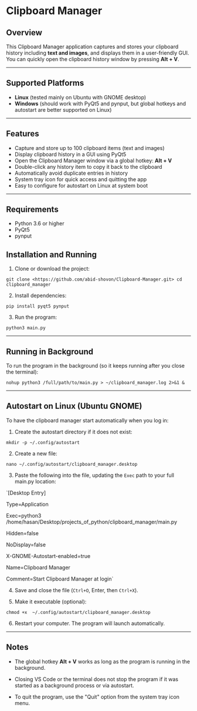 # Clipboard Manager

## Overview

This Clipboard Manager application captures and stores your clipboard history including **text and images**, and displays them in a user-friendly GUI.  
You can quickly open the clipboard history window by pressing **Alt + V**.

---

## Supported Platforms

- **Linux** (tested mainly on Ubuntu with GNOME desktop)  
- **Windows** (should work with PyQt5 and pynput, but global hotkeys and autostart are better supported on Linux)

---

## Features

- Capture and store up to 100 clipboard items (text and images)  
- Display clipboard history in a GUI using PyQt5  
- Open the Clipboard Manager window via a global hotkey: **Alt + V**  
- Double-click any history item to copy it back to the clipboard  
- Automatically avoid duplicate entries in history  
- System tray icon for quick access and quitting the app  
- Easy to configure for autostart on Linux at system boot

---

## Requirements

- Python 3.6 or higher  
- PyQt5  
- pynput


## Installation and Running

1. Clone or download the project:
  
`git clone <https://github.com/abid-shovon/Clipboard-Manager.git> cd clipboard_manager` 

2.  Install dependencies:

`pip install pyqt5 pynput` 

3.  Run the program:


`python3 main.py` 

----------

## Running in Background

To run the program in the background (so it keeps running after you close the terminal):


`nohup python3 /full/path/to/main.py > ~/clipboard_manager.log 2>&1 &` 

----------

## Autostart on Linux (Ubuntu GNOME)

To have the clipboard manager start automatically when you log in:

1.  Create the autostart directory if it does not exist:


`mkdir -p ~/.config/autostart` 

2.  Create a new file:


`nano ~/.config/autostart/clipboard_manager.desktop` 

3.  Paste the following into the file, updating the `Exec` path to your full main.py location:
    

`[Desktop Entry]  

Type=Application 

Exec=python3 /home/hasan/Desktop/projects_of_python/clipboard_manager/main.py 

Hidden=false  

NoDisplay=false  

X-GNOME-Autostart-enabled=true 

Name=Clipboard Manager 

Comment=Start Clipboard Manager at login` 


4.  Save and close the file (`Ctrl+O`, Enter, then `Ctrl+X`).
    
    
5.  Make it executable (optional):

`chmod +x 
~/.config/autostart/clipboard_manager.desktop` 

6.  Restart your computer. The program will launch automatically.
    

----------

## Notes

-   The global hotkey **Alt + V** works as long as the program is running in the background.
    
-   Closing VS Code or the terminal does not stop the program if it was started as a background process or via autostart.
    
-   To quit the program, use the "Quit" option from the system tray icon menu.
